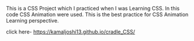 This is a CSS Project which I practiced when I was Learning CSS. In this code CSS Animation were used. This is the best practice for CSS Animation Learning perspective.   

click here- https://kamaljoshi13.github.io/cradle_CSS/
